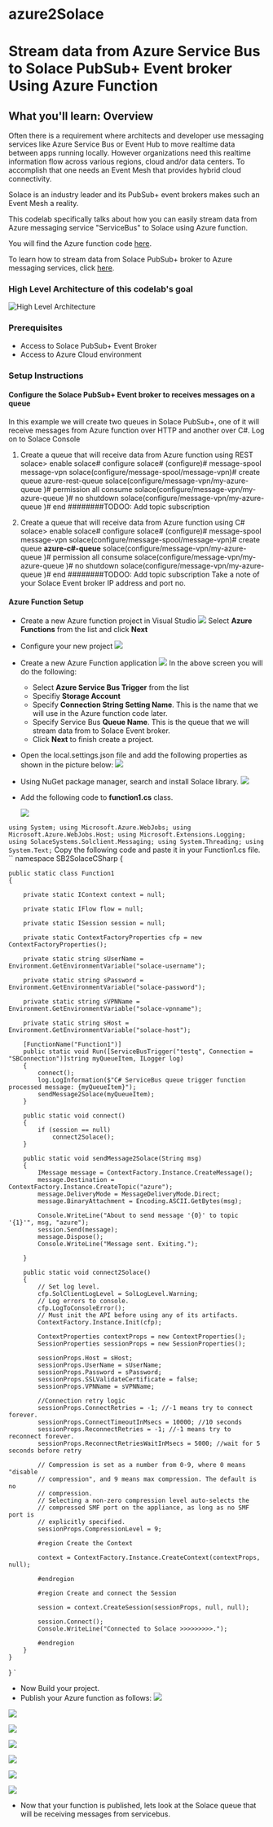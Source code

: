 # azure2Solace
# Stream data from Azure Service Bus to Solace PubSub+ Event broker Using Azure Function

## What you'll learn: Overview

Often there is a requirement where architects and developer use messaging services like Azure Service Bus or Event Hub to move realtime data between apps running locally. However organizations need this realtime information flow across various regions, cloud and/or data centers. To accomplish that one needs an Event Mesh that provides hybrid cloud connectivity. 

Solace is an industry leader and its PubSub+ event brokers makes such an Event Mesh a reality.

This codelab specifically talks about how you can easily stream data from Azure messaging service "ServiceBus" to Solace using Azure function.

You will find the Azure function code [here](https://github.com/solacese/azure2Solace).

To learn how to stream data from Solace PubSub+ broker to Azure messaging services, click [here](https://docs.solace.com/Configuring-and-Managing/HTTP-Header-Authentication-Azure-Event-Hub.htm).

### High Level Architecture of this codelab's goal
![High Level Architecture](img/high-level-arch.png)

### Prerequisites
* Access to Solace PubSub+ Event Broker
* Access to Azure Cloud environment

### Setup Instructions

#### Configure the Solace PubSub+ Event broker to receives messages on a queue 
In this example we will create two queues in Solace PubSub+, one of it will receive messages from Azure function over HTTP and another over C#.
Log on to Solace Console
1.	Create a queue that will receive data from Azure function using REST 
solace> enable
solace# configure
solace# (configure)# message-spool message-vpn <VPN Name> 
solace(configure/message-spool/message-vpn)# create queue azure-rest-queue
solace(configure/message-vpn/my-azure-queue )# permission all consume 
solace(configure/message-vpn/my-azure-queue )# no shutdown
solace(configure/message-vpn/my-azure-queue )# end
########TODOO: Add topic subscription


2.	Create a queue that will receive data from Azure function using C#
solace> enable
solace# configure
solace# (configure)# message-spool message-vpn <VPN Name> 
solace(configure/message-spool/message-vpn)# create queue **azure-c#-queue**
solace(configure/message-vpn/my-azure-queue )# permission all consume 
solace(configure/message-vpn/my-azure-queue )# no shutdown
solace(configure/message-vpn/my-azure-queue )# end
########TODOO: Add topic subscription
Take a note of your Solace Event broker IP address and port no.

#### Azure Function Setup

* Create a new Azure function project in Visual Studio 
  ![ ](img/create-new-vs-project.png)
  Select **Azure Functions** from the list and click **Next**

* Configure your new project
  ![ ](img/configure-project.png)

* Create a new Azure Function application
![ ](img/create-azure-func-app.png)
In the above screen you will do the following:
  * Select **Azure Service Bus Trigger** from the list
  * Specifiy **Storage Account**
  * Specify **Connection String Setting Name**. This is the name that we will use in the Azure function code later.
  * Specify Service Bus **Queue Name**. This is the queue that we will stream data from to Solace Event broker.
  * Click **Next** to finish create a project.
  
* Open the local.settings.json file and add the following properties as shown in the picture below:
  ![ ](img/settings.png)

* Using NuGet package manager, search and install Solace library.
  ![ ](img/add-solace-library.png)

* Add the following code to **function1.cs** class.

  ![ ](img/function1.png)

`
using System;
using Microsoft.Azure.WebJobs;
using Microsoft.Azure.WebJobs.Host;
using Microsoft.Extensions.Logging;
using SolaceSystems.Solclient.Messaging;
using System.Threading;
using System.Text;
`
Copy the following code and paste it in your Function1.cs file.
``
namespace SB2SolaceCSharp
{

    public static class Function1
    {
       
        private static IContext context = null;
        
        private static IFlow flow = null;
        
        private static ISession session = null;
        
        private static ContextFactoryProperties cfp = new ContextFactoryProperties();
        
        private static string sUserName = Environment.GetEnvironmentVariable("solace-username");
        
        private static string sPassword = Environment.GetEnvironmentVariable("solace-password");
        
        private static string sVPNName = Environment.GetEnvironmentVariable("solace-vpnname");
        
        private static string sHost = Environment.GetEnvironmentVariable("solace-host");
        
        [FunctionName("Function1")]
        public static void Run([ServiceBusTrigger("testq", Connection = "SBConnection")]string myQueueItem, ILogger log)
        {
            connect();
            log.LogInformation($"C# ServiceBus queue trigger function processed message: {myQueueItem}");
            sendMessage2Solace(myQueueItem);
        }
        
        public static void connect()
        {
            if (session == null)
                connect2Solace();
        }
        
        public static void sendMessage2Solace(String msg)
        {
            IMessage message = ContextFactory.Instance.CreateMessage();
            message.Destination = ContextFactory.Instance.CreateTopic("azure");
            message.DeliveryMode = MessageDeliveryMode.Direct;
            message.BinaryAttachment = Encoding.ASCII.GetBytes(msg);
        
            Console.WriteLine("About to send message '{0}' to topic '{1}'", msg, "azure");
            session.Send(message);
            message.Dispose();
            Console.WriteLine("Message sent. Exiting.");
        
        }
        
        public static void connect2Solace()
        {
            // Set log level.
            cfp.SolClientLogLevel = SolLogLevel.Warning;
            // Log errors to console.
            cfp.LogToConsoleError();
            // Must init the API before using any of its artifacts.
            ContextFactory.Instance.Init(cfp);
        
            ContextProperties contextProps = new ContextProperties();
            SessionProperties sessionProps = new SessionProperties();
        
            sessionProps.Host = sHost;
            sessionProps.UserName = sUserName;
            sessionProps.Password = sPassword;
            sessionProps.SSLValidateCertificate = false;
            sessionProps.VPNName = sVPNName;
        
            //Connection retry logic
            sessionProps.ConnectRetries = -1; //-1 means try to connect forever.
            sessionProps.ConnectTimeoutInMsecs = 10000; //10 seconds
            sessionProps.ReconnectRetries = -1; //-1 means try to reconnect forever.
            sessionProps.ReconnectRetriesWaitInMsecs = 5000; //wait for 5 seconds before retry
        
            // Compression is set as a number from 0-9, where 0 means "disable
            // compression", and 9 means max compression. The default is no
            // compression.
            // Selecting a non-zero compression level auto-selects the
            // compressed SMF port on the appliance, as long as no SMF port is
            // explicitly specified.
            sessionProps.CompressionLevel = 9;
        
            #region Create the Context
        
            context = ContextFactory.Instance.CreateContext(contextProps, null);
        
            #endregion
        
            #region Create and connect the Session
        
            session = context.CreateSession(sessionProps, null, null);
        
            session.Connect();
            Console.WriteLine("Connected to Solace >>>>>>>>>.");
        
            #endregion
        }
    }
}
`

*  Now Build your project.
*  Publish your Azure function as follows:
![ ](img/publish1.png)

![ ](img/publish2.png)

![ ](img/publish3.png)

![ ](img/publish4.png)

![ ](img/publish5.png)

![ ](img/publish6.png)

![ ](img/published.png)

*  Now that your function is published, lets look at the Solace queue that will be receiving messages from servicebus.
